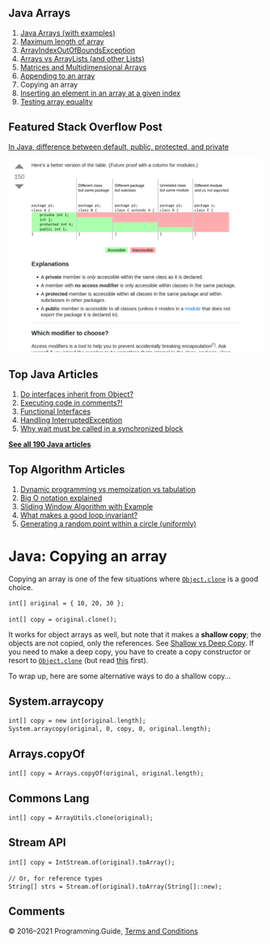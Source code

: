 



## Java Arrays

1.  [Java Arrays (with examples)](arrays.html)
2.  [Maximum length of array](array-maximum-length.html)
3.  [ArrayIndexOutOfBoundsException](arrayindexoutofboundsexception.html)
4.  [Arrays vs ArrayLists (and other Lists)](array-vs-arraylist.html)
5.  [Matrices and Multidimensional Arrays](matrices-and-multidimensional-arrays.html)
6.  [Appending to an array](array-append.html)
7.  Copying an array
8.  [Inserting an element in an array at a given index](array-insert-at-index.html)
9.  [Testing array equality](testing-array-equality.html)

## Featured Stack Overflow Post

[In Java, difference between default, public, protected, and private](https://stackoverflow.com/a/33627846/276052)

[<img src="../images/so-featured-33627846.png" alt="StackOverflow screenshot thumbnail" class="screenshot" />](https://stackoverflow.com/a/33627846/276052)



## Top Java Articles

1.  [Do interfaces inherit from Object?](do-interfaces-inherit-from-object.html)
2.  [Executing code in comments?!](executing-code-in-comments.html)
3.  [Functional Interfaces](functional-interfaces.html)
4.  [Handling InterruptedException](handling-interrupted-exceptions.html)
5.  [Why wait must be called in a synchronized block](why-wait-must-be-in-synchronized.html)

[**See all 190 Java articles**](index.html)

## Top Algorithm Articles

1.  [Dynamic programming vs memoization vs tabulation](../dynamic-programming-vs-memoization-vs-tabulation.html)
2.  [Big O notation explained](../big-o-notation-explained.html)
3.  [Sliding Window Algorithm with Example](../sliding-window-example.html)
4.  [What makes a good loop invariant?](../what-makes-a-good-loop-invariant.html)
5.  [Generating a random point within a circle (uniformly)](../random-point-within-circle.html)

# Java: Copying an array

Copying an array is one of the few situations where [`Object.clone`](https://docs.oracle.com/javase/8/docs/api/java/lang/Object.html#clone--) is a good choice.

    int[] original = { 10, 20, 30 };

    int[] copy = original.clone();

It works for object arrays as well, but note that it makes a **shallow copy**; the objects are not copied, only the references. See [Shallow vs Deep Copy](../shallow-vs-deep-copy.html). If you need to make a deep copy, you have to create a copy constructor or resort to [`Object.clone`](https://docs.oracle.com/javase/8/docs/api/java/lang/Object.html#clone--) (but read [this](https://stackoverflow.com/q/4081858/276052) first).

To wrap up, here are some alternative ways to do a shallow copy…

## System.arraycopy

    int[] copy = new int[original.length];
    System.arraycopy(original, 0, copy, 0, original.length);

## Arrays.copyOf

    int[] copy = Arrays.copyOf(original, original.length);

## Commons Lang

    int[] copy = ArrayUtils.clone(original);

## Stream API

    int[] copy = IntStream.of(original).toArray();

    // Or, for reference types
    String[] strs = Stream.of(original).toArray(String[]::new);

## Comments



© 2016–2021 Programming.Guide, [Terms and Conditions](../terms-and-conditions.html)
